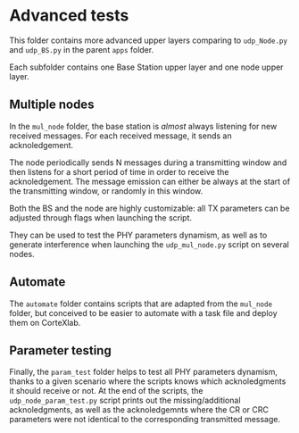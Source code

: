 # Advanced tests

This folder contains more advanced upper layers comparing to `udp_Node.py` and `udp_BS.py` in the parent `apps` folder.

Each subfolder contains one Base Station upper layer and one node upper layer.

## Multiple nodes

In the `mul_node` folder, the base station is _almost_ always listening for new received messages. For each received message, it sends an acknoledgement.

The node periodically sends N messages during a transmitting window and then listens for a short period of time in order to receive the acknoledgement.
The message emission can either be always at the start of the transmitting window, or randomly in this window.

Both the BS and the node are highly customizable: all TX parameters can be adjusted through flags when launching the script.

They can be used to test the PHY parameters dynamism, as well as to generate interference when launching the `udp_mul_node.py` script on several nodes.

## Automate

The `automate` folder contains scripts that are adapted from the `mul_node` folder, but conceived to be easier to automate with a task file and deploy them on CorteXlab.

## Parameter testing

Finally, the `param_test` folder helps to test all PHY parameters dynamism, thanks to a given scenario where the scripts knows which acknoledgments it should receive or not. At the end of the scripts, the `udp_node_param_test.py` script prints out the missing/additional acknoledgments, as well as the acknoledgemnts where the CR or CRC parameters were not identical to the corresponding transmitted message.
